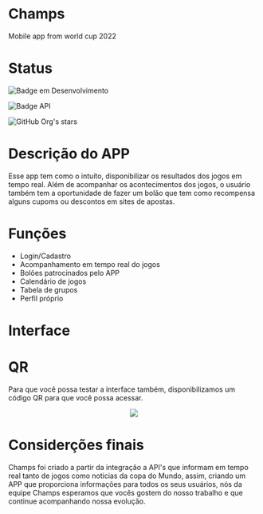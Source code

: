 # Champs
Mobile app from world cup 2022

# Status

![Badge em Desenvolvimento](http://img.shields.io/static/v1?label=STATUS&message=EM%20DESENVOLVIMENTO&color=GREEN&style=for-the-badge)

![Badge API](http://img.shields.io/static/v1?label=API&message=Online&color=GREEN&style=for-the-badge)

![GitHub Org's stars](https://img.shields.io/github/stars/Snj4y?style=social)

# Descrição do APP

Esse app tem como o intuíto, disponibilizar os resultados dos jogos em tempo real.
Além de acompanhar os acontecimentos dos jogos, o usuário também tem a oportunidade de fazer um bolão que tem como recompensa alguns cupoms ou descontos em sites de apostas.

# Funções

* Login/Cadastro
* Acompanhamento em tempo real do jogos
* Bolões patrocinados pelo APP
* Calendário de jogos
* Tabela de grupos
* Perfil próprio

# Interface



# QR

Para que você possa testar a interface também, disponibilizamos um código QR para que você possa acessar.
<p align="center">
<img src="https://user-images.githubusercontent.com/88199918/172501162-62a314ad-9016-4741-9112-ba663a813e5d.png"/>
</p>

# Considerções finais

Champs foi criado a partir da integração a API's que informam em tempo real tanto de jogos como noticias da copa do Mundo, assim, criando um APP que proporciona informações para todos os seus usuários, nós da equipe Champs esperamos que vocês gostem do nosso trabalho e que continue acompanhando nossa evolução.
